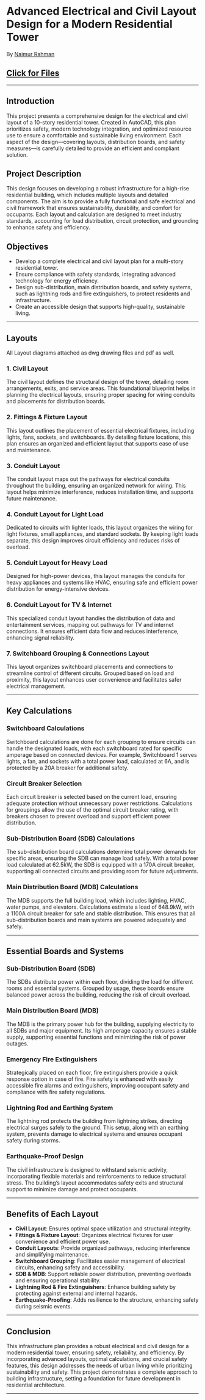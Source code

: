 # Advanced Electrical and Civil Layout Design for a Modern Residential Tower

By [Naimur Rahman](https://github.com/nayeem-rafi)

## [Click for Files](https://drive.google.com/drive/folders/1f6PpHTSGhRA1YLEQyjL7ZkkTz7275RAX?usp=drive_link)

---

## Introduction
This project presents a comprehensive design for the electrical and civil layout  of a 10-story residential tower. Created in AutoCAD, this plan prioritizes safety, modern technology integration, and optimized resource use to ensure a comfortable and sustainable living environment. Each aspect of the design—covering layouts, distribution boards, and safety measures—is carefully detailed to provide an efficient and compliant solution.

## Project Description
This design focuses on developing a robust infrastructure for a high-rise residential building, which includes multiple layouts and detailed components. The aim is to provide a fully functional and safe electrical and civil framework that ensures sustainability, durability, and comfort for occupants. Each layout and calculation are designed to meet industry standards, accounting for load distribution, circuit protection, and grounding to enhance safety and efficiency.

## Objectives
- Develop a complete electrical and civil layout plan for a multi-story residential tower.
- Ensure compliance with safety standards, integrating advanced technology for energy efficiency.
- Design sub-distribution, main distribution boards, and safety systems, such as lightning rods and fire extinguishers, to protect residents and infrastructure.
- Create an accessible design that supports high-quality, sustainable living.

---

## Layouts
All Layout diagrams attached as dwg drawing files and pdf as well.

### 1. Civil Layout
The civil layout defines the structural design of the tower, detailing room arrangements, exits, and service areas. This foundational blueprint helps in planning the electrical layouts, ensuring proper spacing for wiring conduits and placements for distribution boards.

### 2. Fittings & Fixture Layout
This layout outlines the placement of essential electrical fixtures, including lights, fans, sockets, and switchboards. By detailing fixture locations, this plan ensures an organized and efficient layout that supports ease of use and maintenance.

### 3. Conduit Layout
The conduit layout maps out the pathways for electrical conduits throughout the building, ensuring an organized network for wiring. This layout helps minimize interference, reduces installation time, and supports future maintenance.

### 4. Conduit Layout for Light Load
Dedicated to circuits with lighter loads, this layout organizes the wiring for light fixtures, small appliances, and standard sockets. By keeping light loads separate, this design improves circuit efficiency and reduces risks of overload.

### 5. Conduit Layout for Heavy Load
Designed for high-power devices, this layout manages the conduits for heavy appliances and systems like HVAC, ensuring safe and efficient power distribution for energy-intensive devices.

### 6. Conduit Layout for TV & Internet
This specialized conduit layout handles the distribution of data and entertainment services, mapping out pathways for TV and internet connections. It ensures efficient data flow and reduces interference, enhancing signal reliability.

### 7. Switchboard Grouping & Connections Layout
This layout organizes switchboard placements and connections to streamline control of different circuits. Grouped based on load and proximity, this layout enhances user convenience and facilitates safer electrical management.


---

## Key Calculations
### Switchboard Calculations
Switchboard calculations are done for each grouping to ensure circuits can handle the designated loads, with each switchboard rated for specific amperage based on connected devices. For example, Switchboard 1 serves lights, a fan, and sockets with a total power load, calculated at 6A, and is protected by a 20A breaker for additional safety.

### Circuit Breaker Selection
Each circuit breaker is selected based on the current load, ensuring adequate protection without unnecessary power restrictions. Calculations for groupings allow the use of the optimal circuit breaker rating, with breakers chosen to prevent overload and support efficient power distribution.

### Sub-Distribution Board (SDB) Calculations
The sub-distribution board calculations determine total power demands for specific areas, ensuring the SDB can manage load safely. With a total power load calculated at 62.5kW, the SDB is equipped with a 170A circuit breaker, supporting all connected circuits and providing room for future adjustments.

### Main Distribution Board (MDB) Calculations
The MDB supports the full building load, which includes lighting, HVAC, water pumps, and elevators. Calculations estimate a load of 648.9kW, with a 1100A circuit breaker for safe and stable distribution. This ensures that all sub-distribution boards and main systems are powered adequately and safely.

---

## Essential Boards and Systems
### Sub-Distribution Board (SDB)
The SDBs distribute power within each floor, dividing the load for different rooms and essential systems. Grouped by usage, these boards ensure balanced power across the building, reducing the risk of circuit overload.

### Main Distribution Board (MDB)
The MDB is the primary power hub for the building, supplying electricity to all SDBs and major equipment. Its high amperage capacity ensures a stable supply, supporting essential functions and minimizing the risk of power outages.

### Emergency Fire Extinguishers
Strategically placed on each floor, fire extinguishers provide a quick response option in case of fire. Fire safety is enhanced with easily accessible fire alarms and extinguishers, improving occupant safety and compliance with fire safety regulations.

### Lightning Rod and Earthing System
The lightning rod protects the building from lightning strikes, directing electrical surges safely to the ground. This setup, along with an earthing system, prevents damage to electrical systems and ensures occupant safety during storms.

### Earthquake-Proof Design
The civil infrastructure is designed to withstand seismic activity, incorporating flexible materials and reinforcements to reduce structural stress. The building’s layout accommodates safety exits and structural support to minimize damage and protect occupants.

---

## Benefits of Each Layout
- **Civil Layout**: Ensures optimal space utilization and structural integrity.
- **Fittings & Fixture Layout**: Organizes electrical fixtures for user convenience and efficient power use.
- **Conduit Layouts**: Provide organized pathways, reducing interference and simplifying maintenance.
- **Switchboard Grouping**: Facilitates easier management of electrical circuits, enhancing safety and accessibility.
- **SDB & MDB**: Support reliable power distribution, preventing overloads and ensuring operational stability.
- **Lightning Rod & Fire Extinguishers**: Enhance building safety by protecting against external and internal hazards.
- **Earthquake-Proofing**: Adds resilience to the structure, enhancing safety during seismic events.

---

## Conclusion
This infrastructure plan provides a robust electrical and civil design for a modern residential tower, ensuring safety, reliability, and efficiency. By incorporating advanced layouts, optimal calculations, and crucial safety features, this design addresses the needs of urban living while prioritizing sustainability and safety. This project demonstrates a complete approach to building infrastructure, setting a foundation for future development in residential architecture.

--- 

